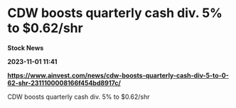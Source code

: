 # CDW boosts quarterly cash div. 5% to $0.62/shr
**Stock News**

**2023-11-01 11:41**

**https://www.ainvest.com/news/cdw-boosts-quarterly-cash-div-5-to-0-62-shr-2311100008166f454bd8917c/**

CDW boosts quarterly cash div. 5% to $0.62/shr